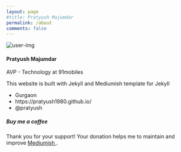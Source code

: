 ```yaml
---
layout: page
#title: Pratyush Majumdar
permalink: /about
comments: false
---
```


<div class="row justify-content-between">
<div class="col-md-8 pr-5">
<section class="left-section">
    <div class="img-box">
        <img src="{{site.baseurl}}/assets/images/profile.jpg" alt="user-img">
        <a class="upload-img-btn"><i class="far fa-smile-beam"></i></a>
    </div>
    <div class="u-details mt-3">
        <h4 class="m-0 name">Pratyush Majumdar</h4>
        <p>AVP - Technology at 91mobiles</p>
        <p class="about-p">
        This website is built with Jekyll and Mediumish template for Jekyll
        </p>
        <div class="p-details">
            <ul>
                <li><i class="fas fa-map-marker-alt"></i> <span>Gurgaon</span></li>
                <li><i class="fas fa-link"></i> <span>https://pratyush1980.github.io/</span></li>
                <li><i class="fab fa-twitter"></i> <span>@pratyush</span></li>
            </ul>
        </div>
    </div>
</section>
</div>

<div class="col-md-4">
<div class="sticky-top sticky-top-80">
<h5>Buy me a coffee</h5>
<p>Thank you for your support! Your donation helps me to maintain and improve <a target="_blank" href="https://github.com/wowthemesnet/mediumish-theme-jekyll">Mediumish <i class="fab fa-github"></i></a>.</p>
</div>

</div>
</div>